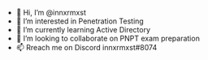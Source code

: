 - 👋 Hi, I’m @innxrmxst
- 👀 I’m interested in Penetration Testing
- 🌱 I’m currently learning Active Directory
- 💞️ I’m looking to collaborate on PNPT exam preparation
- 📫 Rreach me on Discord innxrmxst#8074

<!---
innxrmxst/innxrmxst is a ✨ special ✨ repository because its `README.md` (this file) appears on your GitHub profile.
You can click the Preview link to take a look at your changes.
--->
